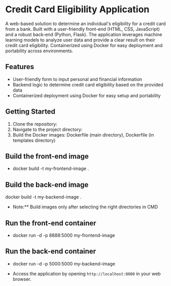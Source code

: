 # Credit Card Eligibility Application

A web-based solution to determine an individual's eligibility for a credit card from a bank. Built with a user-friendly front-end (HTML, CSS, JavaScript) and a robust back-end (Python, Flask). The application leverages machine learning models to analyze user data and provide a clear result on their credit card eligibility. Containerized using Docker for easy deployment and portability across environments.

## Features

- User-friendly form to input personal and financial information
- Backend logic to determine credit card eligibility based on the provided data
- Containerized deployment using Docker for easy setup and portability
  
## Getting Started

1. Clone the repository:
2. Navigate to the project directory:
3. Build the Docker images: Dockerfile (main directory),  Dockerfile (in templates directory)
## Build the front-end image
- docker build -t my-frontend-image .
## Build the back-end image
docker build -t my-backend-image .
- Note:** Build images only after selecting the right directories in CMD
## Run the front-end container
- docker run -d -p 8888:5000 my-frontend-image
## Run the back-end container
- docker run -d -p 5000:5000 my-backend-image

- Access the application by opening `http://localhost:8080` in your web browser.


  
